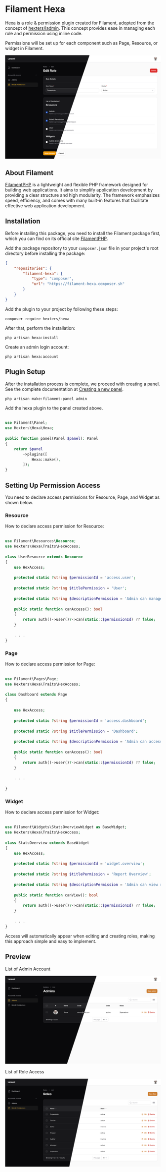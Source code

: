 # Filament Hexa

Hexa is a role & permission plugin created for Filament, adopted from the concept of [hexters/ladmin](https://github.com/hexters/ladmin). This concept provides ease in managing each role and permission using inline code.

Permissions will be set up for each component such as Page, Resource, or widget in Filament.

![](https://github.com/hexters/assets/blob/main/hexa/v1/edit.png?raw=true)

## About Filament
[FilamentPHP](https://filamentphp.com/) is a lightweight and flexible PHP framework designed for building web applications. It aims to simplify application development by providing a clear structure and high modularity. The framework emphasizes speed, efficiency, and comes with many built-in features that facilitate effective web application development.

## Installation

Before installing this package, you need to install the Filament package first, which you can find on its official site [FilamentPHP](https://filamentphp.com).

Add the package repository to your `composer.json` file in your project's root directory before installing the package:
```json
{
    "repositories": {
        "filament-hexa": {
            "type": "composer",
            "url": "https://filament-hexa.composer.sh"
        }
    }
}
```

Add the plugin to your project by following these steps:
```
composer require hexters/hexa
```

After that, perform the installation:
```
php artisan hexa:install
```

Create an admin login account:
```
php artisan hexa:account
```

## Plugin Setup

After the installation process is complete, we proceed with creating a panel. See the complete documentation at [Creating a new panel](https://filamentphp.com/docs/3.x/panels/configuration#creating-a-new-panel).

```
php artisan make:filament-panel admin
```

Add the hexa plugin to the panel created above.

```php

use Filament\Panel;
use Hexters\Hexa\Hexa;

public function panel(Panel $panel): Panel
{
    return $panel
        ->plugins([
            Hexa::make(),
        ]);
}

```

## Setting Up Permission Access

You need to declare access permissions for Resource, Page, and Widget as shown below.

### Resource

How to declare access permission for Resource:

```php

use Filament\Resources\Resource;
use Hexters\Hexa\Traits\HexAccess;

class UserResource extends Resource
{
    use HexAccess;

    protected static ?string $permissionId = 'access.user';

    protected static ?string $titlePermission = 'User';

    protected static ?string $descriptionPermission = 'Admin can manage User accounts';

    public static function canAccess(): bool
    {
        return auth()->user()?->can(static::$permissionId) ?? false;
    }

    . . .
}

```

### Page

How to declare access permission for Page:

```php

use Filament\Pages\Page;
use Hexters\Hexa\Traits\HexAccess;

class Dashboard extends Page
{
    
    use HexAccess;

    protected static ?string $permissionId = 'access.dashboard';

    protected static ?string $titlePermission = 'Dashboard';

    protected static ?string $descriptionPermission = 'Admin can access the dashboard page';

    public static function canAccess(): bool
    {
        return auth()->user()?->can(static::$permissionId) ?? false;
    }

    . . .

}

```

### Widget

How to declare access permission for Widget:

```php

use Filament\Widgets\StatsOverviewWidget as BaseWidget;
use Hexters\Hexa\Traits\HexAccess;

class StatsOverview extends BaseWidget
{
    use HexAccess;

    protected static ?string $permissionId = 'widget.overview';

    protected static ?string $titlePermission = 'Report Overview';

    protected static ?string $descriptionPermission = 'Admin can view report overview';

    public static function canView(): bool
    {
        return auth()->user()?->can(static::$permissionId) ?? false;
    }

    . . .
}

```

Access will automatically appear when editing and creating roles, making this approach simple and easy to implement.

## Preview

List of Admin Account

![](https://github.com/hexters/assets/blob/main/hexa/v1/list-admin.png?raw=true)

List of Role Access

![](https://github.com/hexters/assets/blob/main/hexa/v1/list-role.png?raw=true)
